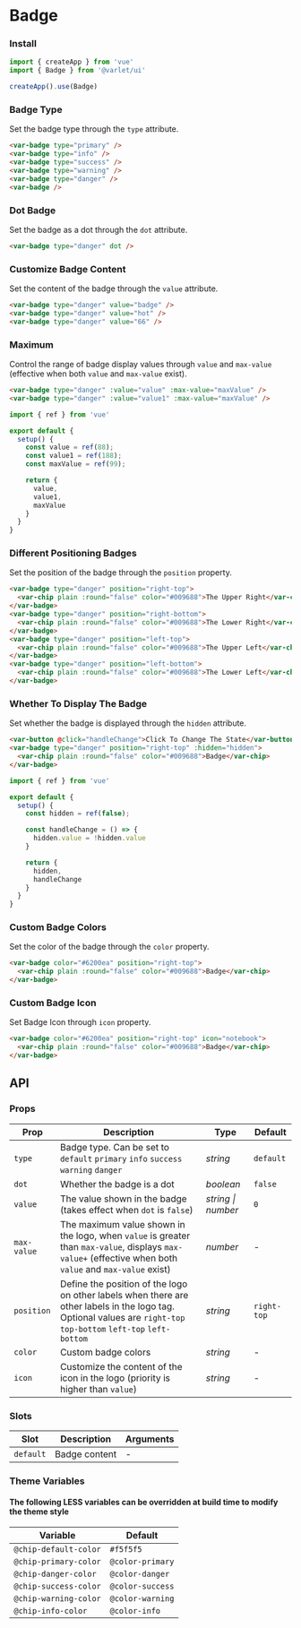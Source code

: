# Badge
### Install

```js
import { createApp } from 'vue'
import { Badge } from '@varlet/ui'

createApp().use(Badge)
```

### Badge Type

Set the badge type through the `type` attribute.

```html
<var-badge type="primary" />
<var-badge type="info" />
<var-badge type="success" />
<var-badge type="warning" />
<var-badge type="danger" />
<var-badge />
```

### Dot Badge

Set the badge as a dot through the `dot` attribute.

```html
<var-badge type="danger" dot />
```
### Customize Badge Content

Set the content of the badge through the `value` attribute.

```html
<var-badge type="danger" value="badge" />
<var-badge type="danger" value="hot" />
<var-badge type="danger" value="66" />
```
### Maximum

Control the range of badge display values through `value` and `max-value` (effective when both `value` and `max-value` exist).

```html
<var-badge type="danger" :value="value" :max-value="maxValue" />
<var-badge type="danger" :value="value1" :max-value="maxValue" />
```

```js
import { ref } from 'vue'

export default {
  setup() {
    const value = ref(88);
    const value1 = ref(188);
    const maxValue = ref(99);

    return { 
      value, 
      value1,
      maxValue 
    }
  }
}
```
### Different Positioning Badges

Set the position of the badge through the `position` property.

```html
<var-badge type="danger" position="right-top">
  <var-chip plain :round="false" color="#009688">The Upper Right</var-chip>
</var-badge>
<var-badge type="danger" position="right-bottom">
  <var-chip plain :round="false" color="#009688">The Lower Right</var-chip>
</var-badge>
<var-badge type="danger" position="left-top">
  <var-chip plain :round="false" color="#009688">The Upper Left</var-chip>
</var-badge>
<var-badge type="danger" position="left-bottom">
  <var-chip plain :round="false" color="#009688">The Lower Left</var-chip>
</var-badge>
```

### Whether To Display The Badge

Set whether the badge is displayed through the `hidden` attribute.

```html
<var-button @click="handleChange">Click To Change The State</var-button>
<var-badge type="danger" position="right-top" :hidden="hidden">
  <var-chip plain :round="false" color="#009688">Badge</var-chip>
</var-badge>
```

```js
import { ref } from 'vue'

export default {
  setup() {
    const hidden = ref(false);

    const handleChange = () => {
      hidden.value = !hidden.value
    }

    return { 
      hidden, 
      handleChange 
    }
  }
}
```

### Custom Badge Colors

Set the color of the badge through the `color` property.

```html
<var-badge color="#6200ea" position="right-top">
  <var-chip plain :round="false" color="#009688">Badge</var-chip>
</var-badge>
```

### Custom Badge Icon

Set Badge Icon through `icon` property.

```html
<var-badge color="#6200ea" position="right-top" icon="notebook">
  <var-chip plain :round="false" color="#009688">Badge</var-chip>
</var-badge>
```

## API

### Props

| Prop | Description | Type | Default |
| --- | --- | --- | --- |
| `type` | Badge type. Can be set to `default` `primary` `info` `success` `warning` `danger` | _string_ | `default` |
| `dot` | Whether the badge is a dot | _boolean_ | `false`|
| `value` |The value shown in the badge (takes effect when `dot` is `false`) | _string \| number_ | `0`|
| `max-value`|The maximum value shown in the logo, when `value` is greater than `max-value`, displays `max-value+` (effective when both `value` and `max-value` exist)| _number_| - |
| `position` |Define the position of the logo on other labels when there are other labels in the logo tag. Optional values are `right-top` `top-bottom` `left-top` `left-bottom`| _string_ | `right-top` |
| `color` | Custom badge colors | _string_ | - |
| `icon` |  Customize the content of the icon in the logo (priority is higher than `value`) | _string_ | - |

### Slots

| Slot | Description | Arguments |
| --- | --- | --- |
| `default` |  Badge content | - |

### Theme Variables
#### The following LESS variables can be overridden at build time to modify the theme style

| Variable | Default |
| --- | --- |
| `@chip-default-color` | `#f5f5f5` |
| `@chip-primary-color` | `@color-primary`|
| `@chip-danger-color` |  `@color-danger`|
| `@chip-success-color` | `@color-success`|
| `@chip-warning-color` |  `@color-warning`|
| `@chip-info-color` | `@color-info`|